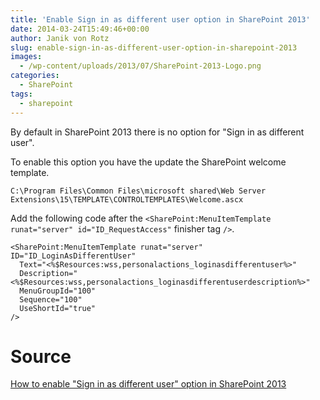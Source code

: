 ```yaml
---
title: 'Enable Sign in as different user option in SharePoint 2013'
date: 2014-03-24T15:49:46+00:00
author: Janik von Rotz
slug: enable-sign-in-as-different-user-option-in-sharepoint-2013
images:
  - /wp-content/uploads/2013/07/SharePoint-2013-Logo.png
categories:
  - SharePoint
tags:
  - sharepoint
---
```

By default in SharePoint 2013 there is no option for "Sign in as different user".

To enable this option you have the update the SharePoint welcome template.<!--more-->

	C:\Program Files\Common Files\microsoft shared\Web Server Extensions\15\TEMPLATE\CONTROLTEMPLATES\Welcome.ascx

Add the following code after the `<SharePoint:MenuItemTemplate runat="server" id="ID_RequestAccess"` finisher tag `/>`.

```
<SharePoint:MenuItemTemplate runat="server" ID="ID_LoginAsDifferentUser"
  Text="<%$Resources:wss,personalactions_loginasdifferentuser%>"
  Description="<%$Resources:wss,personalactions_loginasdifferentuserdescription%>"
  MenuGroupId="100"
  Sequence="100"
  UseShortId="true"
/>
```

# Source

[How to enable "Sign in as different user" option in SharePoint 2013](http://www.codeproject.com/Tips/684751/How-to-enable-Sign-in-as-different-user-option-in)
